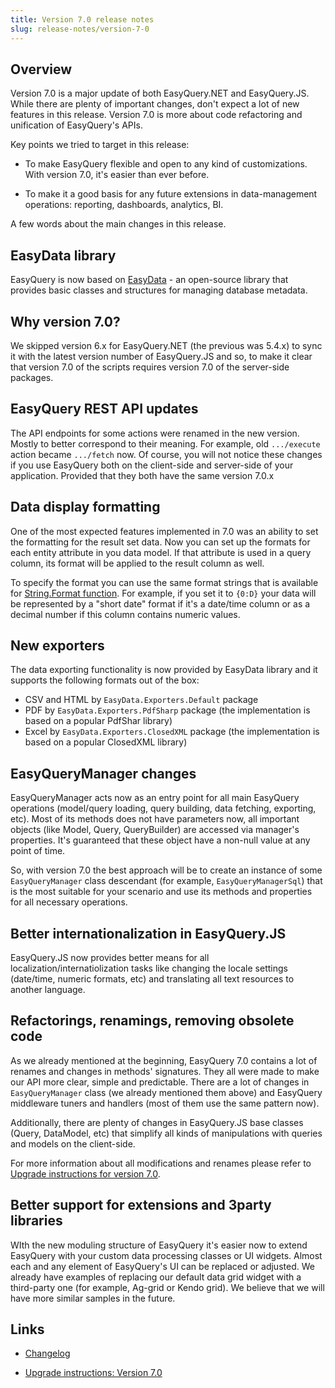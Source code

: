 ```yaml
---
title: Version 7.0 release notes
slug: release-notes/version-7-0
---
```


## Overview

Version 7.0 is a major update of both EasyQuery.NET and EasyQuery.JS. While there are plenty of important changes, don't expect a lot of new features in this release. Version 7.0 is more about code refactoring and unification of EasyQuery's APIs. 

Key points we tried to target in this release:

- To make EasyQuery flexible and open to any kind of customizations. With version 7.0, it's easier than ever before.

- To make it a good basis for any future extensions in data-management operations: reporting, dashboards, analytics, BI. 


A few words about the main changes in this release.

## EasyData library

EasyQuery is now based on [EasyData](https://github.com/KorzhCom/EasyData) - an open-source library that provides basic classes and structures for managing database metadata.


## Why version 7.0?

We skipped version 6.x for EasyQuery.NET (the previous was 5.4.x) to sync it with the latest version number of EasyQuery.JS and so,  to make it clear that version 7.0 of the scripts requires version 7.0 of the server-side packages.


## EasyQuery REST API updates

The API endpoints for some actions were renamed in the new version. Mostly to better correspond to their meaning. For example, old `.../execute` action became `.../fetch` now. 
Of course, you will not notice these changes if you use EasyQuery both on the client-side and server-side of your application. Provided that they both have the same version 7.0.x

## Data display formatting

One of the most expected features implemented in 7.0 was an ability to set the formatting for the result set data. Now you can set up the formats for each entity attribute in you data model. 
If that attribute is used in a query column, its format will be applied to the result column as well.

To specify the format you can use the same format strings that is available for [String.Format function](https://docs.microsoft.com/en-us/dotnet/api/system.string.format). For example, if you set it to `{0:D}` your data will be represented by a "short date" format if it's a date/time column or as a decimal number if this column contains numeric values.


## New exporters

The data exporting functionality is now provided by EasyData library and it supports the following formats out of the box:

-  CSV and HTML by `EasyData.Exporters.Default` package
-  PDF by `EasyData.Exporters.PdfSharp` package (the implementation is based on a popular PdfShar library)
-  Excel by `EasyData.Exporters.ClosedXML` package (the implementation is based on a popular ClosedXML library)

## EasyQueryManager changes

EasyQueryManager acts now as an entry point for all main EasyQuery operations (model/query loading, query building, data fetching, exporting, etc). Most of its methods does not have parameters now, all important objects (like Model, Query, QueryBuilder) are accessed via manager's properties. It's guaranteed that these object have a non-null value at any point of time. 

So, with version 7.0 the best approach will be to create an instance  of some  `EasyQueryManager` class descendant (for example, `EasyQueryManagerSql`) that is the most suitable for your scenario and use its methods and properties for all necessary operations.   

## Better internationalization in EasyQuery.JS

EasyQuery.JS now provides better means for all localization/internatiolization tasks like changing the locale settings (date/time, numeric formats, etc) and translating all text resources to another language.

## Refactorings, renamings, removing obsolete code

As we already mentioned at the beginning, EasyQuery 7.0 contains a lot of renames and changes in methods' signatures. They all were made to make our API more clear, simple and predictable. 
There are a lot of changes in `EasyQueryManager` class (we already mentioned them above) and EasyQuery middleware tuners and handlers (most of them use the same pattern now).

Additionally, there are plenty of changes in EasyQuery.JS base classes (Query, DataModel, etc) that simplify all kinds of manipulations with queries and models on the client-side.

For more information about all modifications and renames please refer to [Upgrade instructions for version 7.0](//easyquery/docs/upgrade-instructions/version-7-0).

## Better support for extensions and 3party libraries

WIth the new moduling structure of EasyQuery it's easier now to extend EasyQuery with your custom data processing classes or UI widgets. Almost each and any element of EasyQuery's UI can be replaced or adjusted. We already have examples of replacing our default data grid widget with a third-party one (for example, Ag-grid or Kendo grid). We believe that we will have more similar samples in the future. 

## Links

 -  [Changelog](//easyquery/docs/changelog)

 - [Upgrade instructions: Version 7.0](//easyquery/docs/upgrade-instructions/version-7-0)